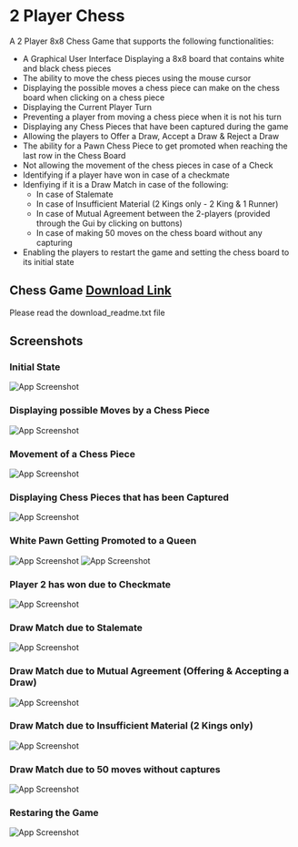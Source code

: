 # 2 Player Chess
A 2 Player 8x8 Chess Game that supports the following functionalities:
- A Graphical User Interface Displaying a 8x8 board that contains white and black chess pieces
- The ability to move the chess pieces using the mouse cursor
- Displaying the possible moves a chess piece can make on the chess board when clicking on a chess piece
- Displaying the Current Player Turn
- Preventing a player from moving a chess piece when it is not his turn
- Displaying any Chess Pieces that have been captured during the game
- Allowing the players to Offer a Draw, Accept a Draw & Reject a Draw
- The ability for a Pawn Chess Piece to get promoted when reaching the last row in the Chess Board
- Not allowing the movement of the chess pieces in case of a Check
- Identifying if a player have won in case of a checkmate
- Idenfiying if it is a Draw Match in case of the following:
  - In case of Stalemate
  - In case of Insufficient Material (2 Kings only - 2 King & 1 Runner)
  - In case of Mutual Agreement between the 2-players (provided through the Gui by clicking on buttons)
  - In case of making 50 moves on the chess board without any capturing
- Enabling the players to restart the game and setting the chess board to its initial state

## Chess Game [Download Link](https://drive.google.com/drive/folders/1Bjen73raE-s54H2O41RZLBvBOlM6mpE2?usp=sharing)
Please read the download_readme.txt file

## Screenshots

### Initial State
![App Screenshot](https://raw.githubusercontent.com/youssef-gerges-ramzy-mokhtar/2-Player-Chess/d2cdb9ea39d82a64661c8c82d1db24c40c6678e3/Screenshoots/1.png)

### Displaying possible Moves by a Chess Piece
![App Screenshot](https://raw.githubusercontent.com/youssef-gerges-ramzy-mokhtar/2-Player-Chess/d2cdb9ea39d82a64661c8c82d1db24c40c6678e3/Screenshoots/2.png)

### Movement of a Chess Piece
![App Screenshot](https://raw.githubusercontent.com/youssef-gerges-ramzy-mokhtar/2-Player-Chess/d2cdb9ea39d82a64661c8c82d1db24c40c6678e3/Screenshoots/3.png)

### Displaying Chess Pieces that has been Captured
![App Screenshot](https://raw.githubusercontent.com/youssef-gerges-ramzy-mokhtar/2-Player-Chess/d2cdb9ea39d82a64661c8c82d1db24c40c6678e3/Screenshoots/4.png)

### White Pawn Getting Promoted to a Queen
![App Screenshot](https://raw.githubusercontent.com/youssef-gerges-ramzy-mokhtar/2-Player-Chess/d2cdb9ea39d82a64661c8c82d1db24c40c6678e3/Screenshoots/5.1.png)
![App Screenshot](https://raw.githubusercontent.com/youssef-gerges-ramzy-mokhtar/2-Player-Chess/d2cdb9ea39d82a64661c8c82d1db24c40c6678e3/Screenshoots/5.2.png)

### Player 2 has won due to Checkmate
![App Screenshot](https://raw.githubusercontent.com/youssef-gerges-ramzy-mokhtar/2-Player-Chess/d2cdb9ea39d82a64661c8c82d1db24c40c6678e3/Screenshoots/6.png)

### Draw Match due to Stalemate
![App Screenshot](https://raw.githubusercontent.com/youssef-gerges-ramzy-mokhtar/2-Player-Chess/d2cdb9ea39d82a64661c8c82d1db24c40c6678e3/Screenshoots/7.png)

### Draw Match due to Mutual Agreement (Offering & Accepting a Draw)
![App Screenshot](https://raw.githubusercontent.com/youssef-gerges-ramzy-mokhtar/2-Player-Chess/d2cdb9ea39d82a64661c8c82d1db24c40c6678e3/Screenshoots/8.png)

### Draw Match due to Insufficient Material (2 Kings only)
![App Screenshot](https://raw.githubusercontent.com/youssef-gerges-ramzy-mokhtar/2-Player-Chess/d2cdb9ea39d82a64661c8c82d1db24c40c6678e3/Screenshoots/9.png)

### Draw Match due to 50 moves without captures
![App Screenshot](https://raw.githubusercontent.com/youssef-gerges-ramzy-mokhtar/2-Player-Chess/d2cdb9ea39d82a64661c8c82d1db24c40c6678e3/Screenshoots/10.png)

### Restaring the Game
![App Screenshot](https://raw.githubusercontent.com/youssef-gerges-ramzy-mokhtar/2-Player-Chess/d2cdb9ea39d82a64661c8c82d1db24c40c6678e3/Screenshoots/11.png)
